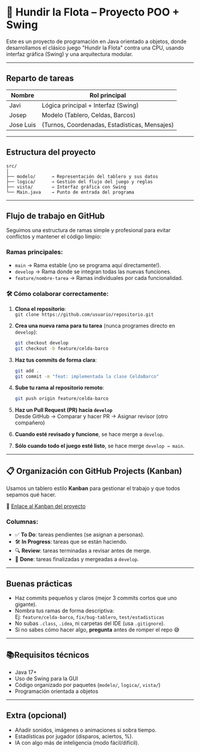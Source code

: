 
# 🚢 Hundir la Flota – Proyecto POO + Swing

Este es un proyecto de programación en Java orientado a objetos, donde desarrollamos el clásico juego "Hundir la Flota" contra una CPU, usando interfaz gráfica (Swing) y una arquitectura modular.

---

##  Reparto de tareas

| Nombre      | Rol principal                                 |
|-------------|-----------------------------------------------|
| Javi        | Lógica principal + Interfaz (Swing)           |
| Josep       | Modelo (Tablero, Celdas, Barcos)              |
| Jose Luis   | (Turnos, Coordenadas, Estadísticas, Mensajes) |

---

##  Estructura del proyecto

```
src/
│
├── modelo/      → Representación del tablero y sus datos
├── logica/      → Gestión del flujo del juego y reglas
├── vista/       → Interfaz gráfica con Swing
└── Main.java    → Punto de entrada del programa
```

---

##  Flujo de trabajo en GitHub

Seguimos una estructura de ramas simple y profesional para evitar conflictos y mantener el código limpio:

###  Ramas principales:
- `main` → Rama estable (¡no se programa aquí directamente!).
- `develop` → Rama donde se integran todas las nuevas funciones.
- `feature/nombre-tarea` → Ramas individuales por cada funcionalidad.

### 🛠️ Cómo colaborar correctamente:

1. **Clona el repositorio**:  
   `git clone https://github.com/usuario/repositorio.git`

2. **Crea una nueva rama para tu tarea** (nunca programes directo en `develop`):
   ```bash
   git checkout develop
   git checkout -b feature/celda-barco
   ```

3. **Haz tus commits de forma clara**:
   ```bash
   git add .
   git commit -m "feat: implementada la clase CeldaBarco"
   ```

4. **Sube tu rama al repositorio remoto**:
   ```bash
   git push origin feature/celda-barco
   ```

5. **Haz un Pull Request (PR) hacia `develop`**  
   Desde GitHub → Comparar y hacer PR → Asignar revisor (otro compañero)

6. **Cuando esté revisado y funcione**, se hace merge a `develop`.

7. **Sólo cuando todo el juego esté listo**, se hace merge `develop → main`.

---

## 📋 Organización con GitHub Projects (Kanban)

Usamos un tablero estilo **Kanban** para gestionar el trabajo y que todos sepamos qué hacer.

📍 [Enlace al Kanban del proyecto](https://github.com/usuario/repositorio/projects/1)

### Columnas:
- ✅ **To Do**: tareas pendientes (se asignan a personas).
- 🛠️ **In Progress**: tareas que se están haciendo.
- 🔍 **Review**: tareas terminadas a revisar antes de merge.
- 🎉 **Done**: tareas finalizadas y mergeadas a `develop`.

---

##  Buenas prácticas

- Haz commits pequeños y claros (mejor 3 commits cortos que uno gigante).
- Nombra tus ramas de forma descriptiva:  
  Ej: `feature/celda-barco`, `fix/bug-tablero`, `test/estadisticas`
- No subas `.class`, `.idea`, ni carpetas del IDE (usa `.gitignore`).
- Si no sabes cómo hacer algo, **pregunta** antes de romper el repo 😅

---

## 📚Requisitos técnicos

- Java 17+
- Uso de Swing para la GUI
- Código organizado por paquetes (`modelo/`, `logica/`, `vista/`)
- Programación orientada a objetos

---

##  Extra (opcional)

- Añadir sonidos, imágenes o animaciones si sobra tiempo.
- Estadísticas por jugador (disparos, aciertos, %).
- IA con algo más de inteligencia (modo fácil/difícil).